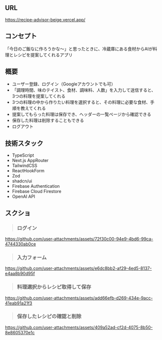 ## URL
https://recipe-advisor-beige.vercel.app/

## コンセプト
「今日のご飯なに作ろうかな〜」と思ったときに、冷蔵庫にある食材からAIが料理とレシピを提案してくれるアプリ

## 概要
- ユーザー登録、ログイン（Googleアカウントでも可）
- 「調理時間、味のテイスト、食材、調味料、人数」を入力して送信すると、3つの料理を提案してくれる
- 3つの料理の中から作りたい料理を選択すると、その料理に必要な食材、手順を教えてくれる
- 提案してもらった料理は保存でき、ヘッダーの一覧ページから確認できる
- 保存した料理は削除することもできる
- ログアウト

## 技術スタック
- TypeScript
- Next.js AppRouter
- TailwindCSS
- ReactHookForm
- Zod
- shadcn/ui
- Firebase Authentication
- Firebase Cloud Firestore
- OpenAI API

## スクショ
> ### ログイン

https://github.com/user-attachments/assets/72f30c00-94e9-4bd6-99ca-4744330ab0ce

> ### 入力フォーム

https://github.com/user-attachments/assets/e6dc8bb2-af29-4ed5-8137-e4aa8b90d95f

> ### 料理選択からレシピ取得して保存

https://github.com/user-attachments/assets/add66efb-d269-434e-9acc-41eab91a21f3

> ### 保存したレシピの確認と削除

https://github.com/user-attachments/assets/409a52ad-cf2d-4075-8b50-8e8605370e1c


